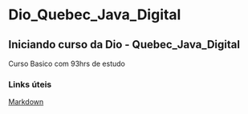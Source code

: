 # Dio_Quebec_Java_Digital
## Iniciando curso da Dio - Quebec_Java_Digital
Curso Basico com 93hrs de estudo

### Links úteis
[Markdown](https://www.markdownguide.org/basic-syntax/)
